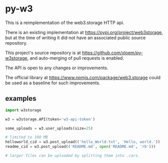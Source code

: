 # py-w3

This is a reimplementation of the web3.storage HTTP api.

There is an existing implementation at https://pypi.org/project/web3storage, but at the time of writing it did not have an
associated public source repository.

This project's source repository is at https://github.com/xloem/py-w3storage, and auto-merging of pull requests is enabled.

The API is open to any changes or improvements.

The official library at https://www.npmjs.com/package/web3.storage could be used as a baseline for such improvements.

## examples

```python
import w3storage

w3 = w3storage.API(token='w3-api-token')

some_uploads = w3.user_uploads(size=25)

# limited to 100 MB
helloworld_cid = w3.post_upload(('hello_World.txt', 'Hello, world.'))
readme_cid = w3.post_upload(('README.md', open('README.md', 'rb')))

# larger files can be uploaded by splitting them into .cars.
```
